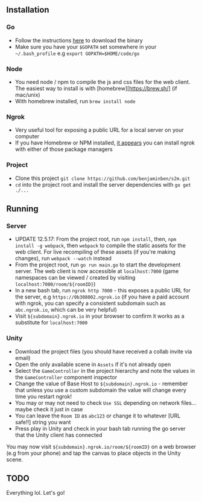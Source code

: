 ## Installation

### Go

- Follow the instructions [here](https://golang.org/doc/install) to download the binary
- Make sure you have your `$GOPATH` set somewhere in your `~/.bash_profile` e.g `export GOPATH=$HOME/code/go`

### Node

- You need node / npm to compile the js and css files for the web client. The easiest way to install is with [homebrew][https://brew.sh/] (if mac/unix)
- With homebrew installed, run `brew install node`

### Ngrok

- Very useful tool for exposing a public URL for a local server on your computer
- If you have Homebrew or NPM installed, [it appears](https://gist.github.com/wosephjeber/aa174fb851dfe87e644e) you can install ngrok with either of those package managers

### Project

- Clone this project `git clone https://github.com/benjaminben/s2m.git`
- `cd` into the project root and install the server dependencies with `go get ./...`

## Running

### Server

- UPDATE 12.5.17: From the project root, run `npm install`, then, `npm install -g webpack`, then `webpack` to compile the static assets for the web client. For live recompiling of these assets (if you're making changes), run `webpack --watch` instead
- From the project root, run `go run main.go` to start the development server. The web client is now accessible at `localhost:7000` (game namespaces can be viewed / created by visiting `localhost:7000/room/${roomID}`)
- In a new bash tab, run `ngrok http 7000` - this exposes a public URL for the server, e.g `https://0b308002.ngrok.io` (if you have a paid account with ngrok, you can specify a consistent subdomain such as `abc.ngrok.io`, which can be very helpful)
- Visit `${subdomain}.ngrok.io` in your browser to confirm it works as a substitute for `localhost:7000`

### Unity

- Download the project files (you should have received a collab invite via email)
- Open the only available scene in `Assets` if it's not already open
- Select the `GameController` in the project hierarchy and note the values in the `GameController` component inspector
- Change the value of Base Host to `${subdomain}.ngrok.io` - remember that unless you use a custom subdomain the value will change every time you restart ngrok!
- You may or may not need to check `Use SSL` depending on network files... maybe check it just in case
- You can leave the `Room ID` as `abc123` or change it to whatever [URL safe!!] string you want
- Press play in Unity and check in your bash tab running the go server that the Unity client has connected

You may now visit `${subdomain}.ngrok.io/room/${roomID}` on a web browser (e.g from your phone) and tap the canvas to place objects in the Unity scene.

## TODO

Everything lol. Let's go!
